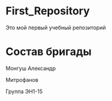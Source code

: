 # First_Repository
Это мой первый учебный репозиторий

# Состав бригады

Монгуш Александр

Митрофанов

Группа ЭН1-15
